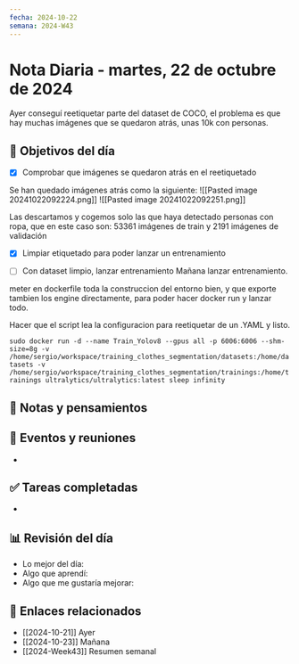 ```yaml
---
fecha: 2024-10-22
semana: 2024-W43
---
```

# Nota Diaria - martes, 22 de octubre de 2024

Ayer conseguí reetiquetar parte del dataset de COCO, el problema es que hay muchas imágenes que se quedaron atrás, unas 10k con personas. 


## 🎯 Objetivos del día
- [x] Comprobar que imágenes se quedaron atrás en el reetiquetado

Se han quedado imágenes atrás como la siguiente: 
![[Pasted image 20241022092224.png]]
![[Pasted image 20241022092251.png]]

Las descartamos y cogemos solo las que haya detectado personas con ropa, que en este caso son: 53361 imágenes de train y 2191 imágenes de validación
- [x] Limpiar etiquetado para poder lanzar un entrenamiento
- [ ] Con dataset limpio, lanzar entrenamiento
Mañana lanzar entrenamiento.


meter en dockerfile toda la construccion del entorno bien, y que exporte tambien los engine directamente, para poder hacer docker run y lanzar todo.

Hacer que el script lea la configuracion para reetiquetar de un .YAML y listo.

`sudo docker run -d --name Train_Yolov8 --gpus all -p 6006:6006 --shm-size=8g -v /home/sergio/workspace/training_clothes_segmentation/datasets:/home/datasets -v /home/sergio/workspace/training_clothes_segmentation/trainings:/home/trainings ultralytics/ultralytics:latest sleep infinity `

## 📝 Notas y pensamientos

## 📅 Eventos y reuniones
- 

## ✅ Tareas completadas
- 

## 📊 Revisión del día
- Lo mejor del día:
- Algo que aprendí:
- Algo que me gustaría mejorar:

## 🔗 Enlaces relacionados
- [[2024-10-21]] Ayer
- [[2024-10-23]] Mañana
- [[2024-Week43]] Resumen semanal